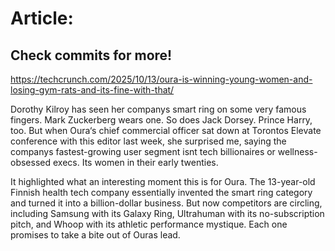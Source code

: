 # Article:

## Check commits for more!
https://techcrunch.com/2025/10/13/oura-is-winning-young-women-and-losing-gym-rats-and-its-fine-with-that/

Dorothy Kilroy has seen her companys smart ring on some very famous fingers. Mark Zuckerberg wears one. So does Jack Dorsey. Prince Harry, too. But when Oura&#8216;s chief commercial officer sat down at Torontos Elevate conference with this editor last week, she surprised me, saying the companys fastest-growing user segment isnt tech billionaires or wellness-obsessed execs. Its women in their early twenties.

It highlighted what an interesting moment this is for Oura. The 13-year-old Finnish health tech company essentially invented the smart ring category and turned it into a billion-dollar business. But now competitors are circling, including Samsung with its Galaxy Ring, Ultrahuman with its no-subscription pitch, and Whoop with its athletic performance mystique. Each one promises to take a bite out of Ouras lead.